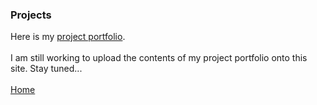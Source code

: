 ### Projects

Here is my <a href="documents/Blank.pdf" target="blank">project portfolio</a>. <br> <br>
I am still working to upload the contents of my project portfolio onto this site. Stay tuned...
<br> <br>
[Home](/index)

